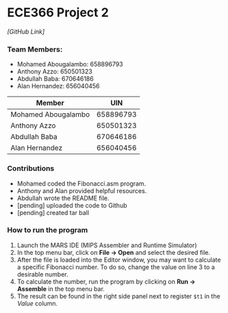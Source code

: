 # ECE366 Project 2

*[GitHub Link]*

### Team Members:
- Mohamed Abougalambo: 658896793
- Anthony Azzo: 650501323
- Abdullah Baba: 670646186
- Alan Hernandez: 656040456

| Member | UIN |
| --- | --- |
| Mohamed Abougalambo | 658896793 |
| Anthony Azzo | 650501323 |
| Abdullah Baba | 670646186 |
| Alan Hernandez | 656040456 |

### Contributions
- Mohamed coded the Fibonacci.asm program.
- Anthony and Alan provided helpful resources.
- Abdullah wrote the README file.
- [pending] uploaded the code to Github
- [pending] created tar ball

### How to run the program
1. Launch the MARS IDE (MIPS Assembler and Runtime Simulator)
2. In the top menu bar, click on **File -> Open** and select the desired file.
3. After the file is loaded into the Editor window, you may want to calculate a specific Fibonacci number. To do so, change the value on line 3 to a desirable number.
4. To calculate the number, run the program by clicking on **Run -> Assemble** in the top menu bar.
5. The result can be found in the right side panel next to register `$t1` in the *Value* column.
